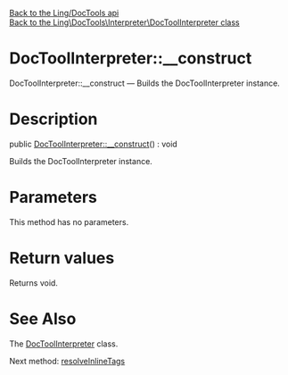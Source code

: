 [Back to the Ling/DocTools api](https://github.com/lingtalfi/DocTools/blob/master/doc/api/Ling/DocTools.md)<br>
[Back to the Ling\DocTools\Interpreter\DocToolInterpreter class](https://github.com/lingtalfi/DocTools/blob/master/doc/api/Ling/DocTools/Interpreter/DocToolInterpreter.md)


DocToolInterpreter::__construct
================



DocToolInterpreter::__construct — Builds the DocToolInterpreter instance.




Description
================


public [DocToolInterpreter::__construct](https://github.com/lingtalfi/DocTools/blob/master/doc/api/Ling/DocTools/Interpreter/DocToolInterpreter/__construct.md)() : void




Builds the DocToolInterpreter instance.




Parameters
================

This method has no parameters.


Return values
================

Returns void.








See Also
================

The [DocToolInterpreter](https://github.com/lingtalfi/DocTools/blob/master/doc/api/Ling/DocTools/Interpreter/DocToolInterpreter.md) class.

Next method: [resolveInlineTags](https://github.com/lingtalfi/DocTools/blob/master/doc/api/Ling/DocTools/Interpreter/DocToolInterpreter/resolveInlineTags.md)<br>

